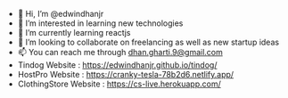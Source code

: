 - 👋 Hi, I’m @edwindhanjr
- 👀 I’m interested in learning new technologies
- 🌱 I’m currently learning reactjs
- 💞️ I’m looking to collaborate on freelancing as well as new startup ideas
- 📫 You can reach me through dhan.gharti.9@gmail.com
- Tindog Website : https://edwindhanjr.github.io/tindog/
- HostPro Website : https://cranky-tesla-78b2d6.netlify.app/
- ClothingStore Website : https://cs-live.herokuapp.com/

<!---
edwindhanjr/edwindhanjr is a ✨ special ✨ repository because its `README.md` (this file) appears on your GitHub profile.
You can click the Preview link to take a look at your changes.
--->

